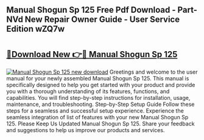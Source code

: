 ## Manual Shogun Sp 125 Free Pdf Download - Part-NVd New Repair Owner Guide - User Service Edition wZQ7w

# <h2><a href="http://bc82314.oget.top/?id=Manual+Shogun+Sp+125">🔗Download New 👉🔴 Manual Shogun Sp 125</a></h2>

[![Manual Shogun Sp 125 new download](https://i.imgur.com/5g1atiW.png)](http://bc82314.oget.top/?id=Manual+Shogun+Sp+125)
Greetings and welcome to the user manual for your newly assembled Manual Shogun Sp 125. This manual is specifically designed to help you get started with your product and provide you with a thorough understanding of its features, functions, and capabilities. You will find step-by-step instructions for installation, usage, maintenance, and troubleshooting. Step-by-Step Setup Guide Follow these steps for a seamless and successful setup experience. Experience the seamless integration of list of features with your new Manual Shogun Sp 125. Please Keep Us Updated Manual Shogun Sp 125. Share your feedback and suggestions to help us improve our products and services.

